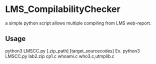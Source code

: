 # LMS_CompilabilityChecker
a simple python script allows multiple compiling from LMS web-report.


## Usage
python3 LMSCC.py [.zip_path] [target_sourcecodes]
Ex. python3 LMSCC.py lab2.zip cp1.c whoami.c who3.c,utmplib.c
